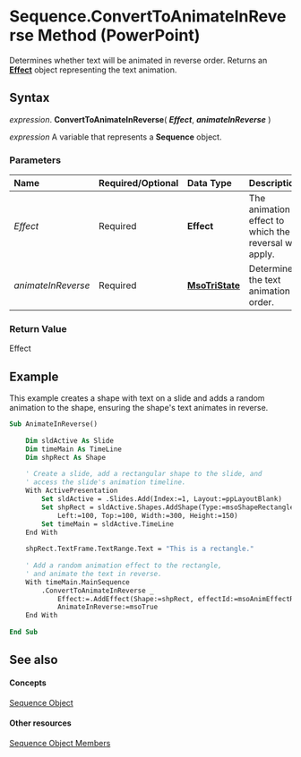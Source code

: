 
# Sequence.ConvertToAnimateInReverse Method (PowerPoint)

Determines whether text will be animated in reverse order. Returns an  **[Effect](359ac3da-86cd-8003-d691-349d20fd1777.md)** object representing the text animation.


## Syntax

 _expression_. **ConvertToAnimateInReverse**( **_Effect_**, **_animateInReverse_** )

 _expression_ A variable that represents a **Sequence** object.


### Parameters



|**Name**|**Required/Optional**|**Data Type**|**Description**|
|:-----|:-----|:-----|:-----|
| _Effect_|Required|**Effect**|The animation effect to which the reversal will apply.|
| _animateInReverse_|Required|**[MsoTriState](http://msdn.microsoft.com/library/2036cfc9-be7d-e05c-bec7-af05e3c3c515%28Office.15%29.aspx)**|Determines the text animation order.|

### Return Value

Effect


## Example

This example creates a shape with text on a slide and adds a random animation to the shape, ensuring the shape's text animates in reverse.


```vb
Sub AnimateInReverse() 
 
    Dim sldActive As Slide 
    Dim timeMain As TimeLine 
    Dim shpRect As Shape 
 
    ' Create a slide, add a rectangular shape to the slide, and 
    ' access the slide's animation timeline. 
    With ActivePresentation 
        Set sldActive = .Slides.Add(Index:=1, Layout:=ppLayoutBlank) 
        Set shpRect = sldActive.Shapes.AddShape(Type:=msoShapeRectangle, _ 
            Left:=100, Top:=100, Width:=300, Height:=150) 
        Set timeMain = sldActive.TimeLine 
    End With 
 
    shpRect.TextFrame.TextRange.Text = "This is a rectangle." 
 
    ' Add a random animation effect to the rectangle, 
    ' and animate the text in reverse. 
    With timeMain.MainSequence 
        .ConvertToAnimateInReverse _ 
            Effect:=.AddEffect(Shape:=shpRect, effectId:=msoAnimEffectRandom), _ 
            AnimateInReverse:=msoTrue 
    End With 
 
End Sub
```


## See also


#### Concepts


[Sequence Object](37a5224f-2461-b575-acb6-6905bbb5136d.md)
#### Other resources


[Sequence Object Members](a5c9d652-02af-88e3-234c-a012a6d8d824.md)

